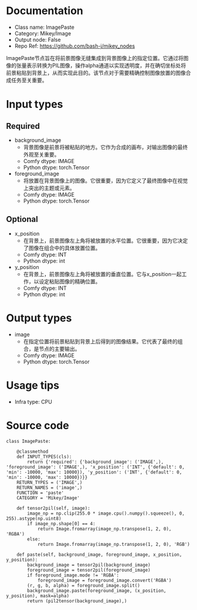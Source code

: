# Documentation
- Class name: ImagePaste
- Category: Mikey/Image
- Output node: False
- Repo Ref: https://github.com/bash-j/mikey_nodes

ImagePaste节点旨在将前景图像无缝集成到背景图像上的指定位置。它通过将图像的张量表示转换为PIL图像，操作alpha通道以实现透明度，并在确切坐标处将前景粘贴到背景上，从而实现此目的。该节点对于需要精确控制图像放置的图像合成任务至关重要。

# Input types
## Required
- background_image
    - 背景图像是前景将被粘贴的地方。它作为合成的画布，对输出图像的最终外观至关重要。
    - Comfy dtype: IMAGE
    - Python dtype: torch.Tensor
- foreground_image
    - 将放置在背景图像上的图像。它很重要，因为它定义了最终图像中在视觉上突出的主题或元素。
    - Comfy dtype: IMAGE
    - Python dtype: torch.Tensor
## Optional
- x_position
    - 在背景上，前景图像左上角将被放置的水平位置。它很重要，因为它决定了图像在组合中的具体放置位置。
    - Comfy dtype: INT
    - Python dtype: int
- y_position
    - 在背景上，前景图像左上角将被放置的垂直位置。它与x_position一起工作，以设定粘贴图像的精确位置。
    - Comfy dtype: INT
    - Python dtype: int

# Output types
- image
    - 在指定位置将前景粘贴到背景上后得到的图像结果。它代表了最终的组合，是节点的主要输出。
    - Comfy dtype: IMAGE
    - Python dtype: torch.Tensor

# Usage tips
- Infra type: CPU

# Source code
```
class ImagePaste:

    @classmethod
    def INPUT_TYPES(cls):
        return {'required': {'background_image': ('IMAGE',), 'foreground_image': ('IMAGE',), 'x_position': ('INT', {'default': 0, 'min': -10000, 'max': 10000}), 'y_position': ('INT', {'default': 0, 'min': -10000, 'max': 10000})}}
    RETURN_TYPES = ('IMAGE',)
    RETURN_NAMES = ('image',)
    FUNCTION = 'paste'
    CATEGORY = 'Mikey/Image'

    def tensor2pil(self, image):
        image_np = np.clip(255.0 * image.cpu().numpy().squeeze(), 0, 255).astype(np.uint8)
        if image_np.shape[0] == 4:
            return Image.fromarray(image_np.transpose(1, 2, 0), 'RGBA')
        else:
            return Image.fromarray(image_np.transpose(1, 2, 0), 'RGB')

    def paste(self, background_image, foreground_image, x_position, y_position):
        background_image = tensor2pil(background_image)
        foreground_image = tensor2pil(foreground_image)
        if foreground_image.mode != 'RGBA':
            foreground_image = foreground_image.convert('RGBA')
        (r, g, b, alpha) = foreground_image.split()
        background_image.paste(foreground_image, (x_position, y_position), mask=alpha)
        return (pil2tensor(background_image),)
```